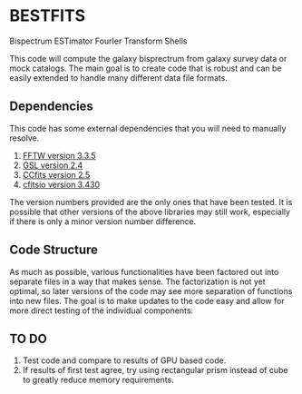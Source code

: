 # BESTFITS
Bispectrum ESTimator FourIer Transform Shells

This code will compute the galaxy bisprectrum from galaxy survey data or mock catalogs. The main
goal is to create code that is robust and can be easily extended to handle many different data
file formats.

## Dependencies
This code has some external dependencies that you will need to manually resolve.
1. [FFTW version 3.3.5](http://fftw.org/)
2. [GSL version 2.4](https://www.gnu.org/software/gsl/)
3. [CCfits version 2.5](https://heasarc.gsfc.nasa.gov/fitsio/ccfits/)
4. [cfitsio version 3.430](https://heasarc.gsfc.nasa.gov/fitsio/)

The version numbers provided are the only ones that have been tested. It is possible that other
versions of the above libraries may still work, especially if there is only a minor version number 
difference.

## Code Structure
As much as possible, various functionalities have been factored out into separate files in a way that
makes sense. The factorization is not yet optimal, so later versions of the code may see more 
separation of functions into new files. The goal is to make updates to the code easy and allow for 
more direct testing of the individual components.

## TO DO
1. Test code and compare to results of GPU based code.
2. If results of first test agree, try using rectangular prism instead of cube to greatly reduce
memory requirements.
